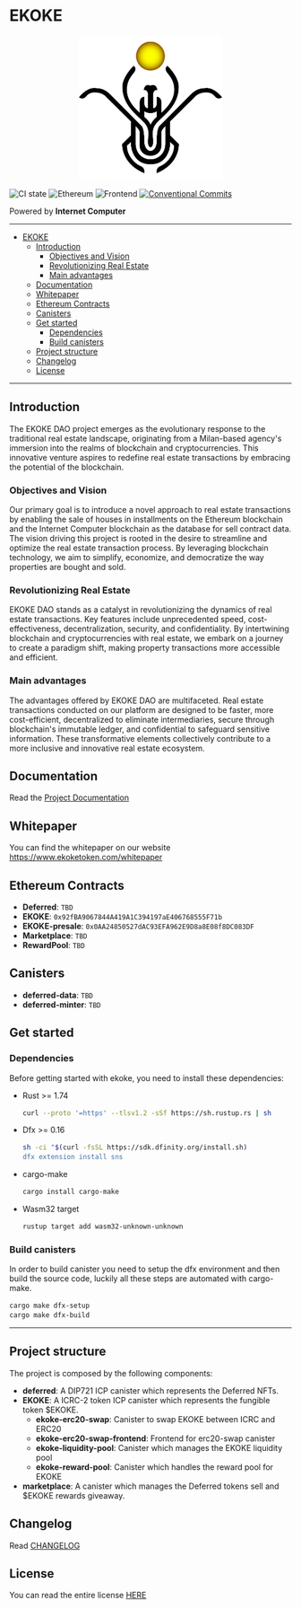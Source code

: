 # EKOKE

<p align="center">
  <img src="./assets/images/ekoke-logo.png" alt="ekoke logo" width="256" />
</p>

![CI state](https://github.com/EKOKEtoken/ekoke/workflows/build-test/badge.svg)
![Ethereum](https://github.com/EKOKEtoken/ekoke/workflows/ethereum/badge.svg)
![Frontend](https://github.com/EKOKEtoken/ekoke/workflows/frontend/badge.svg)
[![Conventional Commits](https://img.shields.io/badge/Conventional%20Commits-1.0.0-%23FE5196?logo=conventionalcommits&logoColor=white)](https://conventionalcommits.org)

Powered by **Internet Computer**

---

- [EKOKE](#ekoke)
  - [Introduction](#introduction)
    - [Objectives and Vision](#objectives-and-vision)
    - [Revolutionizing Real Estate](#revolutionizing-real-estate)
    - [Main advantages](#main-advantages)
  - [Documentation](#documentation)
  - [Whitepaper](#whitepaper)
  - [Ethereum Contracts](#ethereum-contracts)
  - [Canisters](#canisters)
  - [Get started](#get-started)
    - [Dependencies](#dependencies)
    - [Build canisters](#build-canisters)
  - [Project structure](#project-structure)
  - [Changelog](#changelog)
  - [License](#license)

---

## Introduction

The EKOKE DAO project emerges as the evolutionary response to the traditional real estate landscape, originating from a Milan-based agency's immersion into the realms of blockchain and cryptocurrencies. This innovative venture aspires to redefine real estate transactions by embracing the potential of the blockchain.

### Objectives and Vision

Our primary goal is to introduce a novel approach to real estate transactions by enabling the sale of houses in installments on the Ethereum blockchain and the Internet Computer blockchain as the database for sell contract data. The vision driving this project is rooted in the desire to streamline and optimize the real estate transaction process. By leveraging blockchain technology, we aim to simplify, economize, and democratize the way properties are bought and sold.

### Revolutionizing Real Estate

EKOKE DAO stands as a catalyst in revolutionizing the dynamics of real estate transactions. Key features include unprecedented speed, cost-effectiveness, decentralization, security, and confidentiality. By intertwining blockchain and cryptocurrencies with real estate, we embark on a journey to create a paradigm shift, making property transactions more accessible and efficient.

### Main advantages

The advantages offered by EKOKE DAO are multifaceted. Real estate transactions conducted on our platform are designed to be faster, more cost-efficient, decentralized to eliminate intermediaries, secure through blockchain's immutable ledger, and confidential to safeguard sensitive information. These transformative elements collectively contribute to a more inclusive and innovative real estate ecosystem.

## Documentation

Read the [Project Documentation](./docs/README.md)

## Whitepaper

You can find the whitepaper on our website <https://www.ekoketoken.com/whitepaper>

## Ethereum Contracts

- **Deferred**: `TBD`
- **EKOKE**: `0x92fBA9067844A419A1C394197aE406768555F71b`
- **EKOKE-presale**: `0x0AA24850527dAC93EFA962E9D8a8E08f8DC083DF`
- **Marketplace**: `TBD`
- **RewardPool**: `TBD`

## Canisters

- **deferred-data**: `TBD`
- **deferred-minter**: `TBD`

## Get started

### Dependencies

Before getting started with ekoke, you need to install these dependencies:

- Rust >= 1.74

    ```sh
    curl --proto '=https' --tlsv1.2 -sSf https://sh.rustup.rs | sh
    ```

- Dfx >= 0.16

    ```sh
    sh -ci "$(curl -fsSL https://sdk.dfinity.org/install.sh)
    dfx extension install sns
    ```

- cargo-make

    ```sh
    cargo install cargo-make
    ```

- Wasm32 target

    ```sh
    rustup target add wasm32-unknown-unknown
    ```

### Build canisters

In order to build canister you need to setup the dfx environment and then build the source code, luckily all these steps are automated with cargo-make.

```sh
cargo make dfx-setup
cargo make dfx-build
```

---

## Project structure

The project is composed by the following components:

- **deferred**: A DIP721 ICP canister which represents the Deferred NFTs.
- **EKOKE**: A ICRC-2 token ICP canister which represents the fungible token $EKOKE.
  - **ekoke-erc20-swap**: Canister to swap EKOKE between ICRC and ERC20
  - **ekoke-erc20-swap-frontend**: Frontend for erc20-swap canister
  - **ekoke-liquidity-pool**: Canister which manages the EKOKE liquidity pool
  - **ekoke-reward-pool**: Canister which handles the reward pool for EKOKE
- **marketplace**: A canister which manages the Deferred tokens sell and $EKOKE rewards giveaway.

## Changelog

Read [CHANGELOG](./CHANGELOG.md)

## License

You can read the entire license [HERE](LICENSE)
